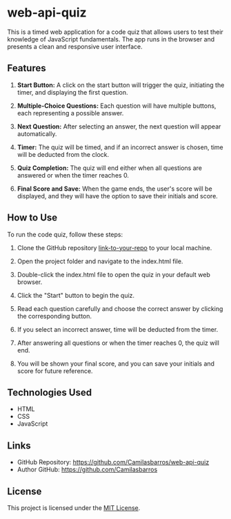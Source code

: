 # web-api-quiz

This is a timed web application for a code quiz that allows users to test their knowledge of JavaScript fundamentals. The app runs in the browser and presents a clean and responsive user interface.

## Features

1. **Start Button:** A click on the start button will trigger the quiz, initiating the timer, and displaying the first question.

2. **Multiple-Choice Questions:** Each question will have multiple buttons, each representing a possible answer.

3. **Next Question:** After selecting an answer, the next question will appear automatically.

4. **Timer:** The quiz will be timed, and if an incorrect answer is chosen, time will be deducted from the clock.

5. **Quiz Completion:** The quiz will end either when all questions are answered or when the timer reaches 0.

6. **Final Score and Save:** When the game ends, the user's score will be displayed, and they will have the option to save their initials and score.

## How to Use

To run the code quiz, follow these steps:

1. Clone the GitHub repository [link-to-your-repo](https://github.com/your-username/your-repo) to your local machine.

2. Open the project folder and navigate to the index.html file.

3. Double-click the index.html file to open the quiz in your default web browser.

4. Click the "Start" button to begin the quiz.

5. Read each question carefully and choose the correct answer by clicking the corresponding button.

6. If you select an incorrect answer, time will be deducted from the timer.

7. After answering all questions or when the timer reaches 0, the quiz will end.

8. You will be shown your final score, and you can save your initials and score for future reference.

## Technologies Used

- HTML
- CSS
- JavaScript

## Links

- GitHub Repository: https://github.com/Camilasbarros/web-api-quiz
- Author GitHub: https://github.com/Camilasbarros

## License

This project is licensed under the [MIT License](https://opensource.org/licenses/MIT).
